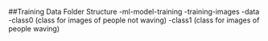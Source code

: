 ##Training Data Folder Structure
-ml-model-training
	-training-images
		-data
			-class0 (class for images of people not waving)
			-class1 (class for images of people waving)